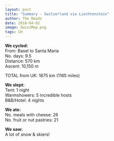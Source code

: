 ```yaml
---
layout: post
title: "Summary - Switzerland via Liechtenstein"
author: The Reads
date: 2018-04-02
image: SwissMap.png
tags: CH
---
```


**We cycled:**  
From: Basel to Santa Maria  
No. days: 9.5  
Distance: 570 km  
Ascent: 10,150 m  

TOTAL from UK: 1875 km (1165 miles)

**We slept:**  
Tent: 1 night  
Warmshowers: 5 incredible hosts  
B&B/Hotel: 4 nights  

**We ate:**  
No. meals with cheese: 26  
No. fruit or nut pastries: 21  

**We saw:**  
A lot of snow & skiers!      
